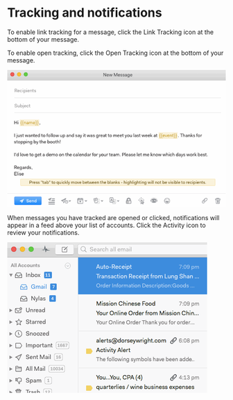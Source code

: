 # Tracking and notifications

To enable link tracking for a message, click the Link Tracking icon at the bottom of your message.

To enable open tracking, click the Open Tracking icon at the bottom of your message.

![](./208488828-open_and_click_tracking.gif)

When messages you have tracked are opened or clicked, notifications will appear in a feed above your list of accounts. Click the Activity icon to review your notifications.

![](./208414088-activity_tracker.gif)


